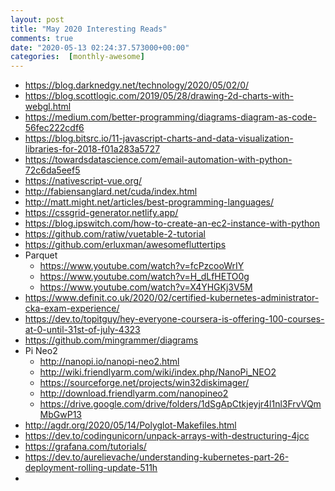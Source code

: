 ```yaml
---
layout: post
title: "May 2020 Interesting Reads"
comments: true
date: "2020-05-13 02:24:37.573000+00:00"
categories:  [monthly-awesome]
---
```




* https://blog.darknedgy.net/technology/2020/05/02/0/
* https://blog.scottlogic.com/2019/05/28/drawing-2d-charts-with-webgl.html
* https://medium.com/better-programming/diagrams-diagram-as-code-56fec222cdf6
* https://blog.bitsrc.io/11-javascript-charts-and-data-visualization-libraries-for-2018-f01a283a5727
* https://towardsdatascience.com/email-automation-with-python-72c6da5eef5
* https://nativescript-vue.org/
* http://fabiensanglard.net/cuda/index.html
* http://matt.might.net/articles/best-programming-languages/
* https://cssgrid-generator.netlify.app/
* https://blog.ipswitch.com/how-to-create-an-ec2-instance-with-python
* https://github.com/ratiw/vuetable-2-tutorial
* https://github.com/erluxman/awesomefluttertips
* Parquet
    * https://www.youtube.com/watch?v=fcPzcooWrIY
    * https://www.youtube.com/watch?v=H_dLfHETO0g
    * https://www.youtube.com/watch?v=X4YHGKj3V5M
* https://www.definit.co.uk/2020/02/certified-kubernetes-administrator-cka-exam-experience/
* https://dev.to/topitguy/hey-everyone-coursera-is-offering-100-courses-at-0-until-31st-of-july-4323
* https://github.com/mingrammer/diagrams
* Pi Neo2
    * http://nanopi.io/nanopi-neo2.html
    * http://wiki.friendlyarm.com/wiki/index.php/NanoPi_NEO2
    * https://sourceforge.net/projects/win32diskimager/
    * http://download.friendlyarm.com/nanopineo2
    * https://drive.google.com/drive/folders/1dSgApCtkjeyjr4l1nl3FrvVQmMbGwP13
* http://agdr.org/2020/05/14/Polyglot-Makefiles.html
* https://dev.to/codingunicorn/unpack-arrays-with-destructuring-4jcc
* https://grafana.com/tutorials/
* https://dev.to/aurelievache/understanding-kubernetes-part-26-deployment-rolling-update-511h
* 